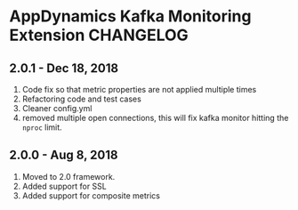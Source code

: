 # AppDynamics Kafka Monitoring Extension CHANGELOG

## 2.0.1 - Dec 18, 2018
1. Code fix so that metric properties are not applied multiple times
2. Refactoring code and test cases
3. Cleaner config.yml
4. removed multiple open connections, this will fix kafka monitor
hitting the `nproc` limit.

## 2.0.0 - Aug 8,  2018
1. Moved to 2.0 framework.
2. Added support for SSL
3. Added support for composite metrics 




